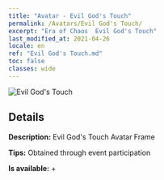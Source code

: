 ```yaml
---
title: "Avatar - Evil God's Touch"
permalink: /Avatars/Evil God's Touch/
excerpt: "Era of Chaos  Evil God's Touch"
last_modified_at: 2021-04-26
locale: en
ref: "Evil God's Touch.md"
toc: false
classes: wide
---
```

 ![Evil God's Touch](/images/a/avatarFrame_88.png)

## Details

 **Description:** Evil God's Touch Avatar Frame 

 **Tips:** Obtained through event participation 

 **Is available:**  + 

